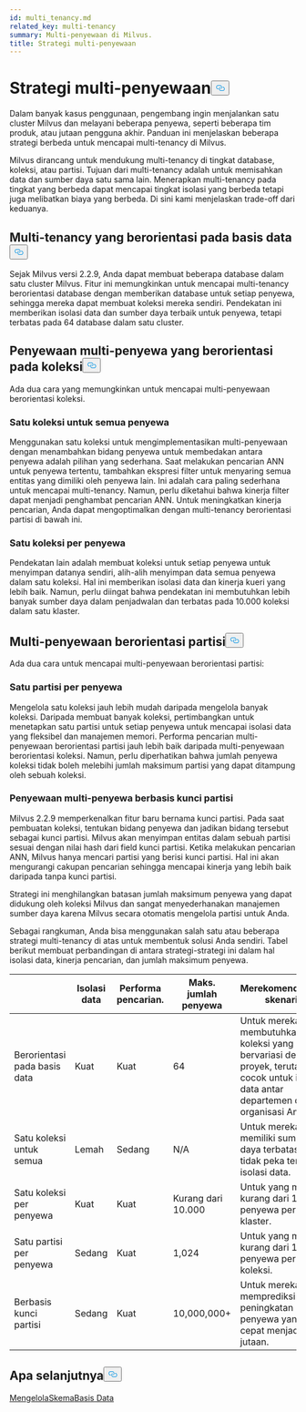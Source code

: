 ```yaml
---
id: multi_tenancy.md
related_key: multi-tenancy
summary: Multi-penyewaan di Milvus.
title: Strategi multi-penyewaan
---
```

<h1 id="Multi-tenancy-strategies" class="common-anchor-header">Strategi multi-penyewaan<button data-href="#Multi-tenancy-strategies" class="anchor-icon" translate="no">
      <svg translate="no"
        aria-hidden="true"
        focusable="false"
        height="20"
        version="1.1"
        viewBox="0 0 16 16"
        width="16"
      >
        <path
          fill="#0092E4"
          fill-rule="evenodd"
          d="M4 9h1v1H4c-1.5 0-3-1.69-3-3.5S2.55 3 4 3h4c1.45 0 3 1.69 3 3.5 0 1.41-.91 2.72-2 3.25V8.59c.58-.45 1-1.27 1-2.09C10 5.22 8.98 4 8 4H4c-.98 0-2 1.22-2 2.5S3 9 4 9zm9-3h-1v1h1c1 0 2 1.22 2 2.5S13.98 12 13 12H9c-.98 0-2-1.22-2-2.5 0-.83.42-1.64 1-2.09V6.25c-1.09.53-2 1.84-2 3.25C6 11.31 7.55 13 9 13h4c1.45 0 3-1.69 3-3.5S14.5 6 13 6z"
        ></path>
      </svg>
    </button></h1><p>Dalam banyak kasus penggunaan, pengembang ingin menjalankan satu cluster Milvus dan melayani beberapa penyewa, seperti beberapa tim produk, atau jutaan pengguna akhir. Panduan ini menjelaskan beberapa strategi berbeda untuk mencapai multi-tenancy di Milvus.</p>
<p>Milvus dirancang untuk mendukung multi-tenancy di tingkat database, koleksi, atau partisi. Tujuan dari multi-tenancy adalah untuk memisahkan data dan sumber daya satu sama lain. Menerapkan multi-tenancy pada tingkat yang berbeda dapat mencapai tingkat isolasi yang berbeda tetapi juga melibatkan biaya yang berbeda. Di sini kami menjelaskan trade-off dari keduanya.</p>
<h2 id="Database-oriented-multi-tenancy" class="common-anchor-header">Multi-tenancy yang berorientasi pada basis data<button data-href="#Database-oriented-multi-tenancy" class="anchor-icon" translate="no">
      <svg translate="no"
        aria-hidden="true"
        focusable="false"
        height="20"
        version="1.1"
        viewBox="0 0 16 16"
        width="16"
      >
        <path
          fill="#0092E4"
          fill-rule="evenodd"
          d="M4 9h1v1H4c-1.5 0-3-1.69-3-3.5S2.55 3 4 3h4c1.45 0 3 1.69 3 3.5 0 1.41-.91 2.72-2 3.25V8.59c.58-.45 1-1.27 1-2.09C10 5.22 8.98 4 8 4H4c-.98 0-2 1.22-2 2.5S3 9 4 9zm9-3h-1v1h1c1 0 2 1.22 2 2.5S13.98 12 13 12H9c-.98 0-2-1.22-2-2.5 0-.83.42-1.64 1-2.09V6.25c-1.09.53-2 1.84-2 3.25C6 11.31 7.55 13 9 13h4c1.45 0 3-1.69 3-3.5S14.5 6 13 6z"
        ></path>
      </svg>
    </button></h2><p>Sejak Milvus versi 2.2.9, Anda dapat membuat beberapa database dalam satu cluster Milvus. Fitur ini memungkinkan untuk mencapai multi-tenancy berorientasi database dengan memberikan database untuk setiap penyewa, sehingga mereka dapat membuat koleksi mereka sendiri. Pendekatan ini memberikan isolasi data dan sumber daya terbaik untuk penyewa, tetapi terbatas pada 64 database dalam satu cluster.</p>
<h2 id="Collection-oriented-multi-tenancy" class="common-anchor-header">Penyewaan multi-penyewa yang berorientasi pada koleksi<button data-href="#Collection-oriented-multi-tenancy" class="anchor-icon" translate="no">
      <svg translate="no"
        aria-hidden="true"
        focusable="false"
        height="20"
        version="1.1"
        viewBox="0 0 16 16"
        width="16"
      >
        <path
          fill="#0092E4"
          fill-rule="evenodd"
          d="M4 9h1v1H4c-1.5 0-3-1.69-3-3.5S2.55 3 4 3h4c1.45 0 3 1.69 3 3.5 0 1.41-.91 2.72-2 3.25V8.59c.58-.45 1-1.27 1-2.09C10 5.22 8.98 4 8 4H4c-.98 0-2 1.22-2 2.5S3 9 4 9zm9-3h-1v1h1c1 0 2 1.22 2 2.5S13.98 12 13 12H9c-.98 0-2-1.22-2-2.5 0-.83.42-1.64 1-2.09V6.25c-1.09.53-2 1.84-2 3.25C6 11.31 7.55 13 9 13h4c1.45 0 3-1.69 3-3.5S14.5 6 13 6z"
        ></path>
      </svg>
    </button></h2><p>Ada dua cara yang memungkinkan untuk mencapai multi-penyewaan berorientasi koleksi.</p>
<h3 id="One-collection-for-all-tenants" class="common-anchor-header">Satu koleksi untuk semua penyewa</h3><p>Menggunakan satu koleksi untuk mengimplementasikan multi-penyewaan dengan menambahkan bidang penyewa untuk membedakan antara penyewa adalah pilihan yang sederhana. Saat melakukan pencarian ANN untuk penyewa tertentu, tambahkan ekspresi filter untuk menyaring semua entitas yang dimiliki oleh penyewa lain. Ini adalah cara paling sederhana untuk mencapai multi-tenancy. Namun, perlu diketahui bahwa kinerja filter dapat menjadi penghambat pencarian ANN. Untuk meningkatkan kinerja pencarian, Anda dapat mengoptimalkan dengan multi-tenancy berorientasi partisi di bawah ini.</p>
<h3 id="One-collection-per-tenant" class="common-anchor-header">Satu koleksi per penyewa</h3><p>Pendekatan lain adalah membuat koleksi untuk setiap penyewa untuk menyimpan datanya sendiri, alih-alih menyimpan data semua penyewa dalam satu koleksi. Hal ini memberikan isolasi data dan kinerja kueri yang lebih baik. Namun, perlu diingat bahwa pendekatan ini membutuhkan lebih banyak sumber daya dalam penjadwalan dan terbatas pada 10.000 koleksi dalam satu klaster.</p>
<h2 id="Partition-oriented-multi-tenancy" class="common-anchor-header">Multi-penyewaan berorientasi partisi<button data-href="#Partition-oriented-multi-tenancy" class="anchor-icon" translate="no">
      <svg translate="no"
        aria-hidden="true"
        focusable="false"
        height="20"
        version="1.1"
        viewBox="0 0 16 16"
        width="16"
      >
        <path
          fill="#0092E4"
          fill-rule="evenodd"
          d="M4 9h1v1H4c-1.5 0-3-1.69-3-3.5S2.55 3 4 3h4c1.45 0 3 1.69 3 3.5 0 1.41-.91 2.72-2 3.25V8.59c.58-.45 1-1.27 1-2.09C10 5.22 8.98 4 8 4H4c-.98 0-2 1.22-2 2.5S3 9 4 9zm9-3h-1v1h1c1 0 2 1.22 2 2.5S13.98 12 13 12H9c-.98 0-2-1.22-2-2.5 0-.83.42-1.64 1-2.09V6.25c-1.09.53-2 1.84-2 3.25C6 11.31 7.55 13 9 13h4c1.45 0 3-1.69 3-3.5S14.5 6 13 6z"
        ></path>
      </svg>
    </button></h2><p>Ada dua cara untuk mencapai multi-penyewaan berorientasi partisi:</p>
<h3 id="One-partition-per-tenant" class="common-anchor-header">Satu partisi per penyewa</h3><p>Mengelola satu koleksi jauh lebih mudah daripada mengelola banyak koleksi. Daripada membuat banyak koleksi, pertimbangkan untuk menetapkan satu partisi untuk setiap penyewa untuk mencapai isolasi data yang fleksibel dan manajemen memori. Performa pencarian multi-penyewaan berorientasi partisi jauh lebih baik daripada multi-penyewaan berorientasi koleksi. Namun, perlu diperhatikan bahwa jumlah penyewa koleksi tidak boleh melebihi jumlah maksimum partisi yang dapat ditampung oleh sebuah koleksi.</p>
<h3 id="Partition-key-based-multi-tenancy" class="common-anchor-header">Penyewaan multi-penyewa berbasis kunci partisi</h3><p>Milvus 2.2.9 memperkenalkan fitur baru bernama kunci partisi. Pada saat pembuatan koleksi, tentukan bidang penyewa dan jadikan bidang tersebut sebagai kunci partisi. Milvus akan menyimpan entitas dalam sebuah partisi sesuai dengan nilai hash dari field kunci partisi. Ketika melakukan pencarian ANN, Milvus hanya mencari partisi yang berisi kunci partisi. Hal ini akan mengurangi cakupan pencarian sehingga mencapai kinerja yang lebih baik daripada tanpa kunci partisi.</p>
</div>
<p>Strategi ini menghilangkan batasan jumlah maksimum penyewa yang dapat didukung oleh koleksi Milvus dan sangat menyederhanakan manajemen sumber daya karena Milvus secara otomatis mengelola partisi untuk Anda.</p>
<p>Sebagai rangkuman, Anda bisa menggunakan salah satu atau beberapa strategi multi-tenancy di atas untuk membentuk solusi Anda sendiri. Tabel berikut membuat perbandingan di antara strategi-strategi ini dalam hal isolasi data, kinerja pencarian, dan jumlah maksimum penyewa.</p>
<table>
<thead>
<tr><th></th><th>Isolasi data</th><th>Performa pencarian.</th><th>Maks. jumlah penyewa</th><th>Merekomendasikan skenario</th></tr>
</thead>
<tbody>
<tr><td>Berorientasi pada basis data</td><td>Kuat</td><td>Kuat</td><td>64</td><td>Untuk mereka yang membutuhkan koleksi yang bervariasi dengan proyek, terutama cocok untuk isolasi data antar departemen dalam organisasi Anda.</td></tr>
<tr><td>Satu koleksi untuk semua</td><td>Lemah</td><td>Sedang</td><td>N/A</td><td>Untuk mereka yang memiliki sumber daya terbatas dan tidak peka terhadap isolasi data.</td></tr>
<tr><td>Satu koleksi per penyewa</td><td>Kuat</td><td>Kuat</td><td>Kurang dari 10.000</td><td>Untuk yang memiliki kurang dari 10.000 penyewa per klaster.</td></tr>
<tr><td>Satu partisi per penyewa</td><td>Sedang</td><td>Kuat</td><td>1,024</td><td>Untuk yang memiliki kurang dari 1.024 penyewa per koleksi.</td></tr>
<tr><td>Berbasis kunci partisi</td><td>Sedang</td><td>Kuat</td><td>10,000,000+</td><td>Untuk mereka yang memprediksi peningkatan penyewa yang cepat menjadi jutaan.</td></tr>
</tbody>
</table>
<h2 id="Whats-next" class="common-anchor-header">Apa selanjutnya<button data-href="#Whats-next" class="anchor-icon" translate="no">
      <svg translate="no"
        aria-hidden="true"
        focusable="false"
        height="20"
        version="1.1"
        viewBox="0 0 16 16"
        width="16"
      >
        <path
          fill="#0092E4"
          fill-rule="evenodd"
          d="M4 9h1v1H4c-1.5 0-3-1.69-3-3.5S2.55 3 4 3h4c1.45 0 3 1.69 3 3.5 0 1.41-.91 2.72-2 3.25V8.59c.58-.45 1-1.27 1-2.09C10 5.22 8.98 4 8 4H4c-.98 0-2 1.22-2 2.5S3 9 4 9zm9-3h-1v1h1c1 0 2 1.22 2 2.5S13.98 12 13 12H9c-.98 0-2-1.22-2-2.5 0-.83.42-1.64 1-2.09V6.25c-1.09.53-2 1.84-2 3.25C6 11.31 7.55 13 9 13h4c1.45 0 3-1.69 3-3.5S14.5 6 13 6z"
        ></path>
      </svg>
    </button></h2><p><a href="/docs/id/manage_databases.md">Mengelola</a><a href="/docs/id/schema.md">Skema</a><a href="/docs/id/manage_databases.md">Basis Data</a></p>
